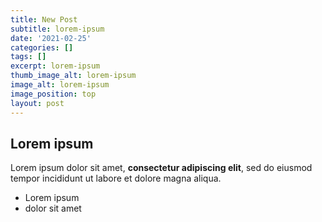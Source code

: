 ```yaml
---
title: New Post
subtitle: lorem-ipsum
date: '2021-02-25'
categories: []
tags: []
excerpt: lorem-ipsum
thumb_image_alt: lorem-ipsum
image_alt: lorem-ipsum
image_position: top
layout: post
---
```

## Lorem ipsum

Lorem ipsum dolor sit amet, **consectetur adipiscing elit**, sed do eiusmod tempor incididunt ut labore et dolore magna aliqua.

- Lorem ipsum
- dolor sit amet